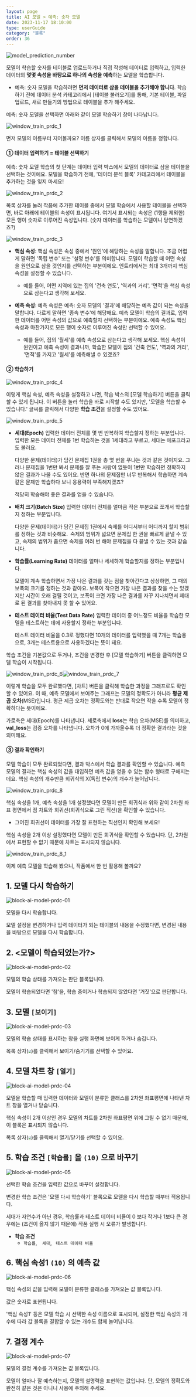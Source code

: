 ```yaml
---
layout: page
title: AI 모델 > 예측: 숫자 모델
date: 2023-11-17 18:10:00
type: userGuide
category: "블록"
order: 36
---
```


![model_prediction_number](images/window/model/model_prediction_number.png)

모델이 학습할 숫자를 테이블로 업로드하거나 직접 작성해 데이터로 입력하고, 입력한 데이터의 **몇몇 속성을 바탕으로 하나의 속성을 예측**하는 모델을 학습합니다.

+ 예측: 숫자 모델을 학습하려먼 **먼저 데이터로 삼을 테이블을 추가해야 합니다**. 학습하기 전에 데이터 분석 카테고리에서 [테이블 불러오기]를 통해, 기본 테이블, 파일 업로드, 새로 만들기의 방법으로 테이블을 추가 해주세요.

예측: 숫자 모델을 선택하면 아래와 같이 모델 학습하기 창이 나타납니다.

![window_train_prdc_1](images/window/model/window_train_prdc_1.png)

먼저 모델의 이름부터 지어볼까요? 이름 상자를 클릭해서 모델의 이름을 정합니다.



####  ① 데이터 입력하기 = 테이블 선택하기

예측: 숫자 모델 학습의 첫 단계는 데이터 입력 박스에서 모델의 데이터로 삼을 테이블을 선택하는 것이에요. 모델을 학습하기 전에, '데이터 분석 블록' 카테고리에서 테이블을 추가하는 것을 잊지 마세요!



![window_train_prdc_2](images/window/model/window_train_prdc_2.png)

목록 상자를 눌러 작품에 추가한 테이블 중에서 모델 학습에서 사용할 테이블을 선택하면, 바로 아래에 테이블의 속성이 표시됩니다. 여기서 표시되는 속성은 (1행을 제외한) 모든 행이 숫자로 이루어진 속성입니다. (숫자 데이터를 학습하는 모델이니 당연하겠죠?)



![window_train_prdc_3](images/window/model/window_train_prdc_3.png)

+ **핵심 속성**: 핵심 속성은 속성 중에서 '원인'에 해당하는 속성을 말합니다. 조금 어렵게 말하면 '독립 변수' 또는 '설명 변수'를 의미합니다. 
  모델이 학습할 때 어떤 속성을 원인으로 삼을 것인지를 선택하는 부분이에요.
  엔트리에서는 최대 3개까지 핵심 속성을 설정할 수 있습니다. 

  + 예를 들어, 어떤 지역에 있는 집의 '건축 연도', '역과의 거리', '면적'을 핵심 속성으로 삼는다고 생각해 보세요.

    

+ **예측 속성**: 예측 속성은 예측: 숫자 모델의 '결과'에 해당하는 예측 값이 되는 속성을 말합니다. 다르게 말하면 '종속 변수'에 해당해요.
  예측 모델이 학습의 결과로, 입력한 데이터를 어떤 속성의 값으로 예측할지 선택하는 부분이에요. 
  예측 속성도 핵심 속성과 마찬가지로 모든 행이 숫자로 이루어진 속성만 선택할 수 있어요.

  + 예를 들어, 집의 '월세'를 예측 속성으로 삼는다고 생각해 보세요.
    핵심 속성이 원인이고 예측 속성이 결과니까, 
    학습한 모델이  집의 '건축 연도', '역과의 거리', '면적'를 가지고 '월세'를 예측해낼 수 있겠죠?

    

#### ② 학습하기

![window_train_prdc_4](images/window/model/window_train_prdc_4.png)

이렇게 핵심 속성, 예측 속성을 설정하고 나면, 학습 박스의 [모델 학습하기] 버튼을 클릭할 수 있게 됩니다. 이 버튼을 눌러 학습을 바로 시작할 수도 있지만, '모델을 학습할 수 있습니다.' 글씨를 클릭해서 다양한 **학습 조건**을 설정할 수도 있어요.

![window_train_prdc_5](images/window/model/window_train_prdc_5.png)

+ **세대(Epoch)**
  입력한 데이터 전체를 몇 번 반복하여 학습할지 정하는 부분입니다. 입력한 모든 데이터 전체를 1번 학습하는 것을 1세대라고 부르고, 세대는 에포크라고도 불러요.

  다양한 문제(데이터)가 담긴 문제집 1권을 총 몇 번을 푸냐는 것과 같은 것이지요. 그러나 문제집을 1번만 봐서 문제를 잘 푸는 사람이 없듯이 1번만 학습하면 정확하지 않은 결과가 나올 수도 있어요. 반면 하나의 문제집만 너무 반복해서 학습하면 계속 같은 문제만 학습하다 보니 응용력이 부족해지겠죠?

  적당히 학습해야 좋은 결과를 얻을 수 있습니다.

+ **배치 크기(Batch Size)**
  입력한 데이터 전체를 얼마큼 작은 부분으로 쪼개서 학습할지 정하는 부분입니다.

  다양한 문제(데이터)가 담긴 문제집 1권에서 숙제를 어디서부터 어디까지 할지 범위를 정하는 것과 비슷해요. 숙제의 범위가 넓으면 문제집 한 권을 빠르게 끝낼 수 있고, 숙제의 범위가 좁으면 숙제를 여러 번 해야 문제집을 다 끝낼 수 있는 것과 같습니다.

+ **학습률(Learning Rate)**
  데이터를 얼마나 세세하게 학습할지를 정하는 부분입니다.

  모델이 계속 학습하면서 가장 나은 결과를 갖는 점을 찾아간다고 상상하면, 그 때의 보폭의 크기를 정하는 것과 같아요. 보폭이 작으면 가장 나은 결과를 찾을 수는 있겠지만 시간이 오래 걸릴 것이고, 보폭이 크면 가장 나은 결과를 자꾸 지나치면서 제대로 된 결과를 찾아내지 못 할 수 있어요.

+ **테스트 데이터 비율(Test Data Rate)**
입력한 데이터 중 어느정도 비율을 학습한 모델을 테스트하는 데에 사용할지 정하는 부분입니다.
  
  테스트 데이터 비율을 0.3로 정했다면 10개의 데이터를 입력했을 때 7개는 학습용으로,  3개는 테스트용으로 사용하겠다는 뜻이 돼요.



학습 조건을 기본값으로 두거나, 조건을 변경한 후 [모델 학습하기] 버튼을 클릭하면 모델 학습이 시작됩니다.

![window_train_prdc_6](images/window/model/window_train_prdc_6.png)![window_train_prdc_7](images/window/model/window_train_prdc_7.png)

이렇게 학습을 모두 완료했다면, [차트] 버튼을 클릭해 학습한 과정을 그래프로도 확인할 수 있어요. 이 때, 예측 모델에서 보여주는 그래프는 모델의 정확도가 아니라 **평균 제곱 오차**(MSE)입니다. 평균 제곱 오차는 정확도와는 반대로 작으면 작을 수록 모델이 정확하다는 뜻이에요.

가로축은 세대(Epoch)를 나타냅니다. 세로축에서 **loss**는 학습 오차(MSE)를 의미하고, **val_loss**는 검증 오차를 나타냅니다. 오차가 0에 가까울수록 더 정확한 결과라는 것을 의미해요.



#### ③ 결과 확인하기

모델 학습이 모두 완료되었다면, 결과 박스에서 학습 결과를 확인할 수 있습니다.
예측 모델의 결과는 핵심 속성의 값을 대입하면 예측 값을 얻을 수 있는 함수 형태로 구해지는데요. 핵심 속성의 개수만큼 회귀식의 X(독립 변수)의 개수가 늘어납니다. 

![window_train_prdc_8](images/window/model/window_train_prdc_8.png)

핵심 속성을 1개, 예측 속성을 1개 설정했다면 모델이 만든 회귀식과 위와 같이 2차원 좌표 평면에서 점 차트와 회귀선(회귀식으로 그린 직선)을 확인할 수 있습니다.

+ 그어진 회귀선이 데이터를 가장 잘 표현하는 직선인지 확인해 보세요!

핵심 속성을 2개 이상 설정했다면 모델이 만든 회귀식을 확인할 수 있습니다. 단, 2차원에서 표현할 수 없기 때문에 차트는 표시되지 않습니다.

![window_train_prdc_8_1](images/window/model/window_train_prdc_8_1.png)

이제 예측 모델을 학습해 봤으니, 작품에서 한 번 활용해 볼까요?





## 1. 모델 다시 학습하기

![block-ai-model-prdc-01](images/block-ai-model-prdc-01.png)

모델을 다시 학습합니다. 

모델 설정을 변경하거나 입력 데이터가 되는 테이블의 내용을 수정했다면, 변경된 내용을 바탕으로 모델을 다시 학습합니다.



## 2. <모델이 학습되었는가?>

![block-ai-model-prdc-02](images/block-ai-model-prdc-02.png)

모델의 학습 상태를 가져오는 판단 블록입니다.

모델이 학습되었다면 '참'을, 학습 중이거나 학습되지 않았다면 '거짓'으로 판단합니다.



## 3. 모델 `[보이기]`

![block-ai-model-prdc-03](images/block-ai-model-prdc-04.png)

모델의 학습 상태를 표시하는 창을 실행 화면에 보이게 하거나 숨깁니다.

목록 상자(<img src="images/icon/dropdown-ai.png" style="zoom:50%;" />)를 클릭해서 보이기/숨기기를 선택할 수 있어요.



## 4. 모델 차트 창 `[열기]`

![block-ai-model-prdc-04](images/block-ai-model-prdc-04.png)

모델을 학습할 때 입력한 데이터와 모델이 분류한 클래스를 2차원 좌표평면에 나타낸 차트 창을 열거나 닫습니다.

핵심 속성이 2개 이상인 경우 모델의 차트를 2차원 좌표평면 위에 그릴 수 없기 때문에, 이 블록은 표시되지 않습니다. 

목록 상자(<img src="images/icon/dropdown-ai.png" style="zoom:50%;" />)를 클릭해서 열기/닫기를 선택할 수 있어요.



## 5. 학습 조건 `[학습률]` 을 `(10)` 으로 바꾸기

![block-ai-model-prdc-05](images/block-ai-model-prdc-05.png)

선택한 학습 조건을 입력한 값으로 바꾸어 설정합니다.

변경한 학습 조건은 '모델 다시 학습하기' 블록으로 모델을 다시 학습할 때부터 적용됩니다.

세대가 자연수가 아닌 경우, 학습률과 테스트 데이터 비율이 0 보다 작거나 1보다 큰 경우에는 (조건이 옳지 않기 때문에) 작품 실행 시 오류가 발생합니다.

+ **학습 조건**
  + `학습률`,`  세대`, ` 테스트 데이터 비율`



## 6. 핵심 속성1 `(10)` 의 예측 값

![block-ai-model-prdc-06](images/block-ai-model-prdc-06.png)

핵심 속성의 값을 입력해 모델이 분류한 클래스를 가져오는 값 블록입니다. 

값은 숫자로 표현됩니다.

'핵심 속성1' 등은 모델 학습 시 선택한 속성 이름으로 표시되며, 설정한 핵심 속성의 개수에 따라 값 블록을 결합할 수 있는 개수도 함께 늘어납니다.



## 7. 결정 계수

![block-ai-model-prdc-07](images/block-ai-model-prdc-07.png)

모델의 결정 계수를 가져오는 값 블록입니다. 

모델이 얼마나 잘 예측하는지, 모델의 설명력을 표현하는 값입니다. 단, 모델의 정확도와 완전히 같은 것은 아니니 사용에 주의해 주세요.